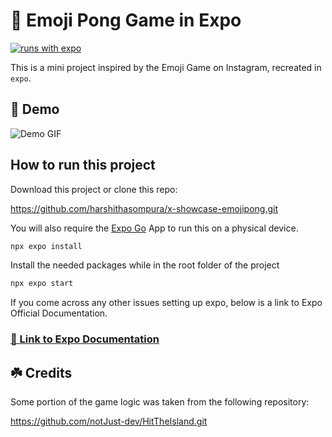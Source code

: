 # 🏓 Emoji Pong Game in Expo

[![runs with expo](https://img.shields.io/badge/Runs%20with%20Expo-000.svg?style=flat-square&logo=EXPO&labelColor=f3f3f3&logoColor=000)](https://expo.io/)

This is a mini project inspired by the Emoji Game on Instagram, recreated in `expo`.

## 📱 Demo

![Demo GIF](./assets/emoji-game.gif)

## How to run this project

Download this project or clone this repo:

<https://github.com/harshithasompura/x-showcase-emojipong.git>

You will also require the [Expo Go](https://expo.dev/go) App to run this on a physical device.

```sh
npx expo install
```

Install the needed packages while in the root folder of the project

```sh
npx expo start
```

If you come across any other issues setting up expo, below is a link to Expo Official Documentation.

### [🔗 Link to Expo Documentation](https://docs.expo.dev/)

## ☘️ Credits

Some portion of the game logic was taken from the following repository:

<https://github.com/notJust-dev/HitTheIsland.git>
